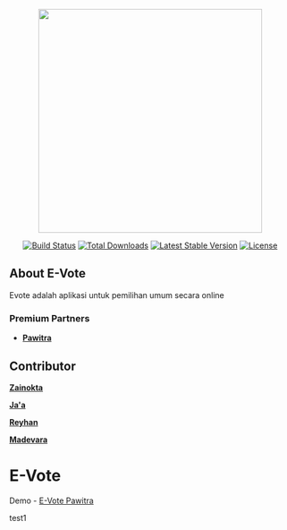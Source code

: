 <p align="center"><a href="https://laravel.com" target="_blank"><img src="https://raw.githubusercontent.com/laravel/art/master/logo-lockup/5%20SVG/2%20CMYK/1%20Full%20Color/laravel-logolockup-cmyk-red.svg" width="400"></a></p>

<p align="center">
<a href="https://travis-ci.org/laravel/framework"><img src="https://travis-ci.org/laravel/framework.svg" alt="Build Status"></a>
<a href="https://packagist.org/packages/laravel/framework"><img src="https://poser.pugx.org/laravel/framework/d/total.svg" alt="Total Downloads"></a>
<a href="https://packagist.org/packages/laravel/framework"><img src="https://poser.pugx.org/laravel/framework/v/stable.svg" alt="Latest Stable Version"></a>
<a href="https://packagist.org/packages/laravel/framework"><img src="https://poser.pugx.org/laravel/framework/license.svg" alt="License"></a>
</p>

## About E-Vote

Evote adalah aplikasi untuk pemilihan umum secara online

### Premium Partners

-   **[Pawitra](https://www.pawitra.net/)**

## Contributor

**[Zainokta](https://github.com/zainokta)**

**[Ja'a](https://github.com/Jaa1104)**

**[Reyhan](https://github.com/reyreyhan)**

**[Madevara](https://github.com/madevara24)**

# E-Vote

Demo - [E-Vote Pawitra](https://e-vote.pawitra.net/)

test1
